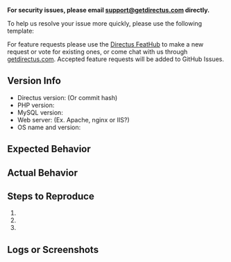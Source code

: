 **For security issues, please email support@getdirectus.com directly.**

To help us resolve your issue more quickly, please use the following template:

For feature requests please use the [Directus FeatHub](http://feathub.com/directus/directus) to make a new request or vote for existing ones, or come chat with us through [getdirectus.com](http://getdirectus.com). Accepted feature requests will be added to GitHub Issues.

## Version Info
  - Directus version: (Or commit hash)
  - PHP version: 
  - MySQL version: 
  - Web server: (Ex. Apache, nginx or IIS?) 
  - OS name and version: 

## Expected Behavior


## Actual Behavior


## Steps to Reproduce
 1. 
 2. 
 3. 

## Logs or Screenshots
